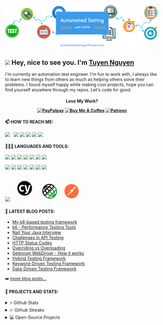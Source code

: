 <img src="https://github.com/trongtuyen96/trongtuyen96/blob/7edff36e2fdebfd0c6d5042776f55a42dce980fe/images/ATWT_background.PNG" href="https://www.automatedtestingwithtuyen.com"/>

<h2><img src="https://emojis.slackmojis.com/emojis/images/1531849430/4246/blob-sunglasses.gif?1531849430" width="30"/> Hey, nice to see you. I'm <a href="https://www.automatedtestingwithtuyen.com">Tuyen Nguyen</a></h2>

<p>I'm currently an automation test engineer. I'm fun to work with, I always like to learn new things from others as much as helping others solve their problems. I found myself happy while making cool projects, hope you can find yourself anywhere through my repos. Let's code for good.
</p>

<h4 align="center">
  <p>Love My Work?</p>
  <a href="https://paypal.me/trongtuyen96" target="_blank"><img src="https://img.shields.io/badge/PayPal-00457C?style=for-the-badge&logo=paypal&logoColor=white" alt="PayPalpay" height="34" ></a>
  <a href="https://buymeacoffee.com/trongtuyen96" target="_blank"><img src="https://img.shields.io/badge/Buy%20Me%20a%20Coffee-ffdd00?style=for-the-badge&logo=buy-me-a-coffee&logoColor=black" alt="Buy Me A Coffee" height="34" ></a>
  <a href="https://www.patreon.com/trongtuyen96" target="_blank"><img src="https://img.shields.io/badge/Patreon-F96854?style=for-the-badge&logo=patreon&logoColor=white" alt="Patreon" height="34" ></a>
<!--   <a href="https://buymeacoffee.com/trongtuyen96" target="_blank"><img src="https://cdn.buymeacoffee.com/buttons/v2/default-yellow.png" alt="Buy Me A Coffee" height="40" ></a>
  <a href="https://www.patreon.com/trongtuyen96" target="_blank"><img src="https://img.shields.io/endpoint.svg?url=https%3A%2F%2Fshieldsio-patreon.vercel.app%2Fapi%3Fusername%3Dtrongtuyen96%26type%3Dpledges&style=for-the-badge" alt="Patreon" height="40" ></a> -->
</h4>

#### 📫 HOW TO REACH ME:

<img src="https://img.icons8.com/color/48/000000/internet.png" width="40" href="https://www.automatedtestingwithtuyen.com/"/> &nbsp;
<img src="https://github.com/sciencepal/sciencepal/blob/master/assets/discord-round.svg" width="40" href="https://discord.gg/trongtuyen96"/>
<img src="https://img.icons8.com/color/48/000000/linkedin.png" width="40" href="https://www.linkedin.com/in/trongtuyen96"/>
<img src="https://img.icons8.com/color/48/000000/facebook-new.png" width="40" href="https://www.facebook.com/tuyen.trong.3"/>
<img src="https://img.icons8.com/fluent/48/000000/instagram-new.png" width="40" href="https://www.instagram.com/trongtuyen96"/>
<img src="https://img.icons8.com/color/48/000000/gmail.png" width="40" href="mailto:trongtuyen96e@gmail.com"/>
  
#### 👨🏻‍💻 LANGUAGES AND TOOLS:
<code><img src="https://img.icons8.com/color/48/000000/c-plus-plus-logo"></code>
<code><img src="https://img.icons8.com/color/48/000000/java-coffee-cup-logo"></code>
<code><img src="https://img.icons8.com/color/48/000000/javascript"></code>
<code><img src="https://img.icons8.com/color/48/000000/kotlin"></code>
<code><img src="https://img.icons8.com/color/48/000000/python"></code>
<code><img src="https://img.icons8.com/color/48/000000/html-5"></code>
<code><img src="https://img.icons8.com/color/48/000000/css3"></code>

<code><img src="https://img.icons8.com/color/48/000000/visual-studio-code-2019"></code>
<code><img src="https://img.icons8.com/color/48/000000/intellij-idea"></code>
<code><img src="https://img.icons8.com/color/48/000000/git"></code>
<code><img src="https://img.icons8.com/color/48/000000/bitbucket"></code>
<code><img src="https://img.icons8.com/color/48/000000/microsoft-sql-server"></code>
<code><img src="https://img.icons8.com/color/48/000000/mongodb"></code>
<code><img src="https://img.icons8.com/color/48/000000/nodejs"></code>

<code><img src="https://img.icons8.com/color/48/000000/selenium"></code>
<code><img height="48" style="padding: 20px"  src="https://github.com/trongtuyen96/trongtuyen96/blob/8f475bacd3519dc8ffd1d0469195bbc79c4db24e/images/cypress-io.png"></code>
<code><img height="48" style="padding: 10px" src="https://github.com/trongtuyen96/trongtuyen96/blob/8f475bacd3519dc8ffd1d0469195bbc79c4db24e/images/rest-assured.png"></code>
<code><img height="48" style="padding: 10px"  src="https://github.com/trongtuyen96/trongtuyen96/blob/8f475bacd3519dc8ffd1d0469195bbc79c4db24e/images/postman.png"></code>

#### 📕 LATEST BLOG POSTS:

<!-- BLOGPOSTS:START -->
- [My k6-based testing framework](https://www.automatedtestingwithtuyen.com/post/my-k6-based-testing-framework)
- [k6 - Performance Testing Tools](https://www.automatedtestingwithtuyen.com/post/k6-load-testing-tools)
- [Nail Your Java Interview](https://www.automatedtestingwithtuyen.com/post/nail-your-java-interview)
- [Challenges in API Testing](https://www.automatedtestingwithtuyen.com/post/challenges-in-api-testing)
- [HTTP Status Codes](https://www.automatedtestingwithtuyen.com/post/http-status-codes)
- [Overriding vs Overloading](https://www.automatedtestingwithtuyen.com/post/overriding-vs-overloading)
- [Selenium WebDriver - How it works](https://www.automatedtestingwithtuyen.com/post/selenium-webdriver-how-it-works)
- [Hybrid Testing Framework](https://www.automatedtestingwithtuyen.com/post/hybrid-testing-framework)
- [Keyword-Driven Testing Framework](https://www.automatedtestingwithtuyen.com/post/keyword-driven-testing-framework)
- [Data-Driven Testing Framework](https://www.automatedtestingwithtuyen.com/post/data-driven-testing-framework)
<!-- BLOGPOSTS:END -->

➡️ [more blog posts...](https://automatedtestingwithtuyen.com)

#### 🚀 PROJECTS AND STATS:

<details>	
  <summary>⚡ Github Stats</summary>
  <br>
  <img src="https://github-readme-stats.vercel.app/api?username=trongtuyen96&show_icons=true&count_private=true&include_all_commits=true&hide=issues" alt="trongtuyen96" align="right" />
  <img src="https://github-readme-stats.vercel.app/api/top-langs/?username=trongtuyen96"/>
</details>

<details>	
  <summary>☄️ Github Streaks</summary>
  <br>
  <img src="https://github-readme-streak-stats.herokuapp.com/?user=trongtuyen96&hide_border=true" />
</details>

<details>	
  <summary>💻 Open-Source Projects</summary>
  <br>
  <img src="https://github-readme-stats.vercel.app/api/pin/?username=trongtuyen96&repo=cypress-framework-spec" href="https://github.com/trongtuyen96/cypress-framework-spec" />
  <img src="https://github-readme-stats.vercel.app/api/pin/?username=trongtuyen96&repo=automation-test-framework-api-lite" href="https://github.com/trongtuyen96/automation-test-framework-api-lite" />
   <img src="https://github-readme-stats.vercel.app/api/pin/?username=trongtuyen96&repo=k6-performance-test" href="https://github.com/trongtuyen96/k6-performance-test" />
  <img src="https://github-readme-stats.vercel.app/api/pin/?username=trongtuyen96&repo=CarMap" href="https://github.com/trongtuyen96/CarMap" />
  <img src="https://github-readme-stats.vercel.app/api/pin/?username=trongtuyen96&repo=funny-piano" href="https://github.com/trongtuyen96/funny-piano" />
  <img src="https://github-readme-stats.vercel.app/api/pin/?username=trongtuyen96&repo=movie-rating" href="https://github.com/trongtuyen96/movie-rating" />
  <img src="https://github-readme-stats.vercel.app/api/pin/?username=trongtuyen96&repo=sliding-puzzle" href="https://github.com/trongtuyen96/sliding-puzzle" />
  <img src="https://github-readme-stats.vercel.app/api/pin/?username=trongtuyen96&repo=cook-recipe" href="https://github.com/trongtuyen96/cook-recipe" />
</details>
